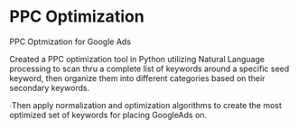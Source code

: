 # PPC Optimization
 PPC Optmization for Google Ads

Created a PPC optimization tool in Python utilizing Natural Language processing to scan thru a complete list of keywords around a specific seed keyword, then organize them into different categories based on their secondary keywords.

∙Then apply normalization and optimization algorithms to create the most optimized set of keywords for placing GoogleAds on.
